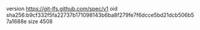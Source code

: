 version https://git-lfs.github.com/spec/v1
oid sha256:b9cf332f5fa22737b171098143b6ba8f279fe7f6dcce5bd21dcb506b57a1688e
size 4508
